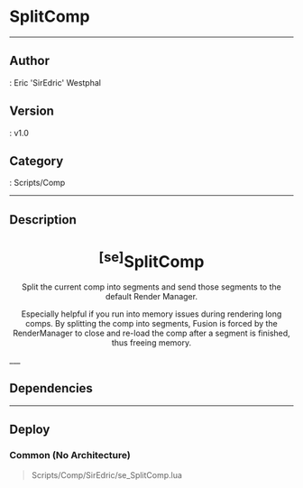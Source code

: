 # SplitComp
___

## Author
 : Eric 'SirEdric' Westphal

## Version
 : v1.0

## Category
 : Scripts/Comp
___

## Description
<h1 align="center"><sup>&#91;se&#93;</sup>SplitComp</h1>
	
<p align="center">Split the current comp into segments and send those segments to the default Render Manager.</p>

<p align="center">Especially helpful if you run into memory issues during rendering long comps. By splitting the comp into segments, Fusion is forced by the RenderManager to close and re-load the comp after a segment is finished, thus freeing memory.</p>___

## Dependencies


___

## Deploy

### Common (No Architecture)

> Scripts/Comp/SirEdric/se_SplitComp.lua  

